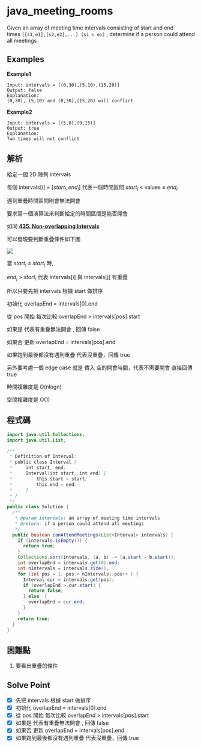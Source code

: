 # java_meeting_rooms

Given an array of meeting time intervals consisting of start and end times `[[s1,e1],[s2,e2],...] (si < ei)`
, determine if a person could attend all meetings

## Examples

**Example1**

```
Input: intervals = [(0,30),(5,10),(15,20)]
Output: false
Explanation:
(0,30), (5,10) and (0,30),(15,20) will conflict

```

**Example2**

```
Input: intervals = [(5,8),(9,15)]
Output: true
Explanation:
Two times will not conflict

```

## 解析

給定一個 2D 陣列 intervals 

每個 intervals[i] = [$start_i, end_i$] 代表一個時間區間 $start_i$ < values ≤ $end_i$

遇到重疊時間區間則會無法開會

要求寫一個演算法來判斷給定的時間區間是能否開會

如同 [**435. Non-overlapping Intervals**](https://www.notion.so/435-Non-overlapping-Intervals-b07abf8f4f00494c9656b1964e6f0a4b) 

可以發現要判斷重疊條件如下圖

![](https://i.imgur.com/atDxwr6.png)

當 $start_i$ ≤ $start_j$ 時,

$end_j$ > $start_i$ 代表 intervals[i] 與 intervals[j] 有重疊

所以只要先把 intervals 根據 start 做排序

初始化 overlapEnd = intervals[0].end

從 pos 開始 每次比較 overlapEnd > intervals[pos].start

如果是 代表有重疊無法開會 , 回傳 false

如果否 更新 overlapEnd = intervals[pos].end

如果跑到最後都沒有遇到重疊 代表沒重疊，回傳 true 

另外要考慮一個 edge case 就是 傳入 空的開會時間，代表不需要開會 直接回傳 true

時間複雜度是 O(nlogn)

空間複雜度是 O(1)

## 程式碼
```java
import java.util.Collections;
import java.util.List;

/**
 * Definition of Interval:
 * public class Interval {
 *     int start, end;
 *     Interval(int start, int end) {
 *         this.start = start;
 *         this.end = end;
 *     }
 * }
 */
public class Solution {
  /**
   * @param intervals: an array of meeting time intervals
   * @return: if a person could attend all meetings
   */
  public boolean canAttendMeetings(List<Interval> intervals) {
    if (intervals.isEmpty()) {
      return true;
    }
    Collections.sort(intervals, (a, b) -> (a.start - b.start));
    int overlapEnd = intervals.get(0).end;
    int nIntervals = intervals.size();
    for (int pos = 1; pos < nIntervals; pos++ ) {
      Interval cur = intervals.get(pos);
      if (overlapEnd > cur.start) {
        return false;
      } else  {
        overlapEnd = cur.end;
      }
    }
    return true;
  }
}

```
## 困難點

1. 要看出重疊的條件

## Solve Point

- [x]  先把 intervals 根據 start 做排序
- [x]  初始化 overlapEnd = intervals[0].end
- [x]  從 pos 開始 每次比較 overlapEnd > intervals[pos].start
- [x]  如果是 代表有重疊無法開會 , 回傳 false
- [x]  如果否 更新 overlapEnd = intervals[pos].end
- [x]  如果跑到最後都沒有遇到重疊 代表沒重疊，回傳 true